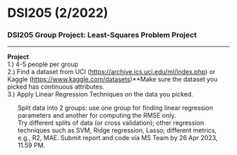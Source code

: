 # DSI205 (2/2022)
### DSI205 Group Project: Least-Squares Problem Project
<hr>

**Project**  
1.) 4-5 people per group  
2.) Find a dataset from UCI (https://archive.ics.uci.edu/ml/index.php) or Kaggle (https://www.kaggle.com/datasets)**Make sure the dataset you picked has continuous attributes.  
3.) Apply Linear Regression Techniques on the data you picked.
<ul style="list-style-type: none;">
  <li>Split data into 2 groups: use one group for finding linear regression parameters and another for computing the RMSE only.</li>
  <li>Try different splits of data (or cross validation); other regression techniques such as SVM, Ridge regression, Lasso; different metrics, e.g., R2, MAE. Submit report and code via MS Team by 26 Apr 2023, 11.59 PM.</li>
</ul>
